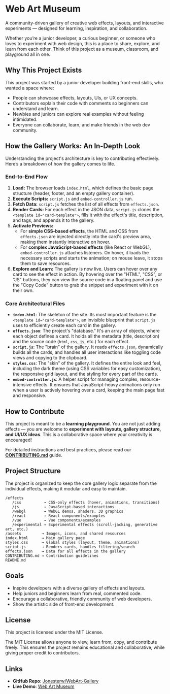 # Web Art Museum 

A community-driven gallery of creative web effects, layouts, and interactive experiments — designed for learning, inspiration, and collaboration.

Whether you’re a junior developer, a curious beginner, or someone who loves to experiment with web design, this is a place to share, explore, and learn from each other. Think of this project as a museum, classroom, and playground all in one.

## Why This Project Exists

This project was started by a junior developer building front-end skills, who wanted a space where:

-   People can showcase effects, layouts, UIs, or UX concepts.
-   Contributors explain their code with comments so beginners can understand and learn.
-   Newbies and juniors can explore real examples without feeling intimidated.
-   Everyone can collaborate, learn, and make friends in the web dev community.

## How the Gallery Works: An In-Depth Look

Understanding the project's architecture is key to contributing effectively. Here’s a breakdown of how the gallery comes to life.

### End-to-End Flow

1.  **Load:** The browser loads `index.html`, which defines the basic page structure (header, footer, and an empty gallery container).
2.  **Execute Scripts:** `script.js` and `embed-controller.js` run.
3.  **Fetch Data:** `script.js` fetches the list of all effects from `effects.json`.
4.  **Render Cards:** For each effect in the JSON data, `script.js` clones the `<template id="card-template">`, fills it with the effect's title, description, and tags, and appends it to the gallery.
5.  **Activate Previews:**
    *   For **simple CSS-based effects**, the HTML and CSS from `effects.json` are injected directly into the card's preview area, making them instantly interactive on hover.
    *   For **complex JavaScript-based effects** (like React or WebGL), `embed-controller.js` attaches listeners. On hover, it loads the necessary scripts and starts the animation; on mouse leave, it stops them to save resources.
6.  **Explore and Learn:** The gallery is now live. Users can hover over any card to see the effect in action. By hovering over the "HTML", "CSS", or "JS" buttons, they can view the source code in a floating panel and use the "Copy Code" button to grab the snippet and experiment with it on their own.

### Core Architectural Files

-   **`index.html`**: The skeleton of the site. Its most important feature is the `<template id="card-template">`, an invisible blueprint that `script.js` uses to efficiently create each card in the gallery.
-   **`effects.json`**: The project's "database." It's an array of objects, where each object defines a card. It holds all the metadata (title, description) and the source code (`html`, `css`, `js`, etc.) for each effect.
-   **`script.js`**: The "brain" of the gallery. It reads `effects.json`, dynamically builds all the cards, and handles all user interactions like toggling code views and copying to the clipboard.
-   **`styles.css`**: The "skin" of the gallery. It defines the entire look and feel, including the dark theme (using CSS variables for easy customization), the responsive grid layout, and the styling for every part of the cards.
-   **`embed-controller.js`**: A helper script for managing complex, resource-intensive effects. It ensures that JavaScript-heavy animations only run when a user is actively hovering over a card, keeping the main page fast and responsive.

## How to Contribute

This project is meant to be a **learning playground**. You are not just adding effects — you are welcome to **experiment with layouts, gallery structure, and UI/UX ideas**. This is a collaborative space where your creativity is encouraged!

For detailed instructions and best practices, please read our **[CONTRIBUTING.md](CONTRIBUTING.md)** guide.

## Project Structure

The project is organized to keep the core gallery logic separate from the individual effects, making it modular and easy to maintain.

```
/effects
   /css          → CSS-only effects (hover, animations, transitions)
   /js           → JavaScript-based interactions
   /webgl        → WebGL demos, shaders, 3D graphics
   /react        → React components/examples
   /vue          → Vue components/examples
   /experimental → Experimental effects (scroll-jacking, generative art, etc.)
/assets         → Images, icons, and shared resources
index.html      → Main gallery page
styles.css      → Global styles (layout, theme, animations)
script.js       → Renders cards, handles filtering/search
effects.json    → Data for all effects in the gallery
CONTRIBUTING.md → Contribution guidelines
README.md
```

## Goals

-   Inspire developers with a diverse gallery of effects and layouts.
-   Help juniors and beginners learn from real, commented code.
-   Encourage a collaborative, friendly community of web developers.
-   Show the artistic side of front-end development.

## License

This project is licensed under the MIT License.

The MIT License allows anyone to view, learn from, copy, and contribute freely. This ensures the project remains educational and collaborative, while giving proper credit to contributors.

## Links

-   **GitHub Repo**: [Jonesterw/WebArt-Gallery](https://github.com/Jonesterw/WebArt-Gallery)
-   **Live Demo**: [Web Art Museum](https://jonesterw.github.io/WebArt-Museum/) 
